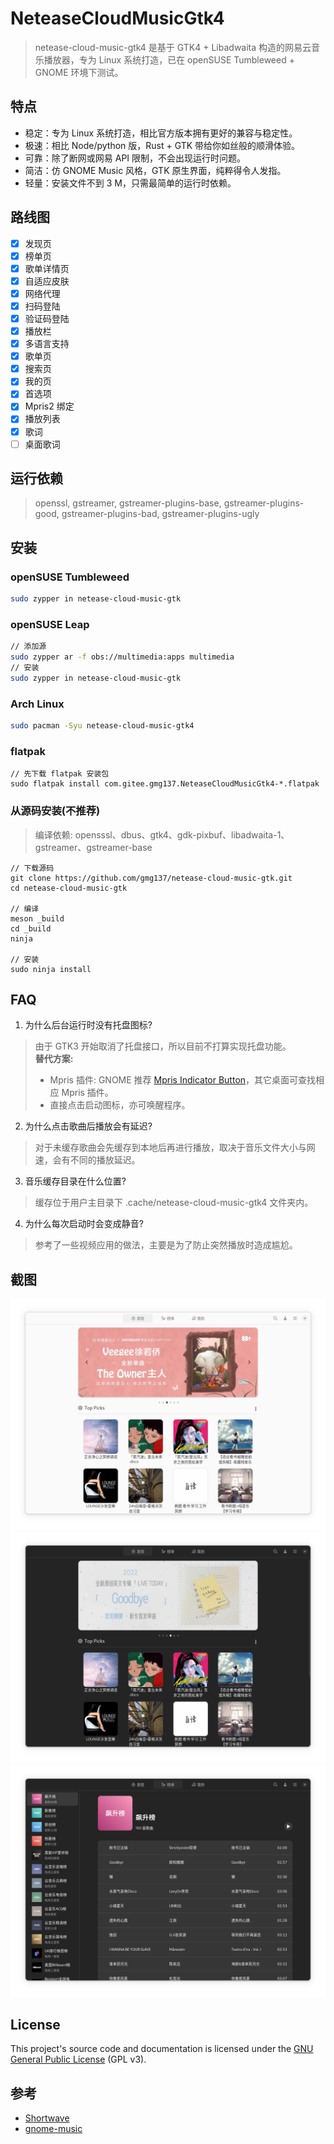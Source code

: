 # NeteaseCloudMusicGtk4
> netease-cloud-music-gtk4 是基于 GTK4 + Libadwaita 构造的网易云音乐播放器，专为 Linux 系统打造，已在 openSUSE Tumbleweed + GNOME 环境下测试。

## 特点
- 稳定：专为 Linux 系统打造，相比官方版本拥有更好的兼容与稳定性。
- 极速：相比 Node/python 版，Rust + GTK 带给你如丝般的顺滑体验。
- 可靠：除了断网或网易 API 限制，不会出现运行时问题。
- 简洁：仿 GNOME Music 风格，GTK 原生界面，纯粹得令人发指。
- 轻量：安装文件不到 3 M，只需最简单的运行时依赖。

## 路线图
- [x] 发现页
- [x] 榜单页
- [x] 歌单详情页
- [x] 自适应皮肤
- [x] 网络代理
- [x] 扫码登陆
- [x] 验证码登陆
- [x] 播放栏
- [x] 多语言支持
- [x] 歌单页
- [x] 搜索页
- [x] 我的页
- [x] 首选项
- [x] Mpris2 绑定
- [x] 播放列表
- [x] 歌词
- [ ] 桌面歌词

## 运行依赖
> openssl, gstreamer, gstreamer-plugins-base, gstreamer-plugins-good, gstreamer-plugins-bad, gstreamer-plugins-ugly

## 安装
### openSUSE Tumbleweed
```bash
sudo zypper in netease-cloud-music-gtk
```
### openSUSE Leap
```bash
// 添加源
sudo zypper ar -f obs://multimedia:apps multimedia
// 安装
sudo zypper in netease-cloud-music-gtk
```

### Arch Linux
```bash
sudo pacman -Syu netease-cloud-music-gtk4
```

### flatpak
```
// 先下载 flatpak 安装包
sudo flatpak install com.gitee.gmg137.NeteaseCloudMusicGtk4-*.flatpak
```

### 从源码安装(不推荐)
> 编译依赖: opensssl、dbus、gtk4、gdk-pixbuf、libadwaita-1、gstreamer、gstreamer-base
```
// 下载源码
git clone https://github.com/gmg137/netease-cloud-music-gtk.git
cd netease-cloud-music-gtk

// 编译
meson _build
cd _build
ninja

// 安装
sudo ninja install
```

## FAQ
1. 为什么后台运行时没有托盘图标?
> 由于 GTK3 开始取消了托盘接口，所以目前不打算实现托盘功能。<br>
> **替代方案:**
> - Mpris 插件: GNOME 推荐 [Mpris Indicator Button](https://extensions.gnome.org/extension/1379/mpris-indicator-button/)，其它桌面可查找相应 Mpris 插件。
> - 直接点击启动图标，亦可唤醒程序。
2. 为什么点击歌曲后播放会有延迟?
> 对于未缓存歌曲会先缓存到本地后再进行播放，取决于音乐文件大小与网速，会有不同的播放延迟。
3. 音乐缓存目录在什么位置?
> 缓存位于用户主目录下 .cache/netease-cloud-music-gtk4 文件夹内。
4. 为什么每次启动时会变成静音?
> 参考了一些视频应用的做法，主要是为了防止突然播放时造成尴尬。

## 截图
![](./screenshots/discover.png)
![](./screenshots/discover-dark.png)
![](./screenshots/toplist.png)


## License
This project's source code and documentation is licensed under the  [GNU General Public License](COPYING) (GPL v3).

## 参考
- [Shortwave](https://gitlab.gnome.org/World/Shortwave)
- [gnome-music](https://gitlab.gnome.org/GNOME/gnome-music)
